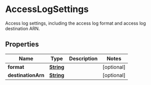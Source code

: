 

# AccessLogSettings

Access log settings, including the access log format and access log destination ARN.

## Properties

| Name | Type | Description | Notes |
|------------ | ------------- | ------------- | -------------|
|**format** | [**String**](String.md) |  |  [optional] |
|**destinationArn** | [**String**](String.md) |  |  [optional] |



